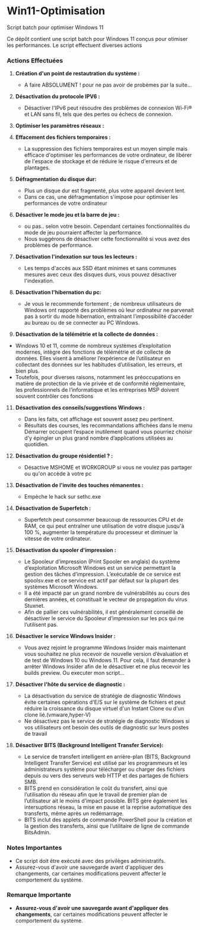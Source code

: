 # Win11-Optimisation
Script batch pour optimiser Windows 11

Ce dépôt contient une script batch pour Windows 11 conçus pour otimiser les performances. 
Le script effectuent diverses actions

### Actions Effectuées

1. **Création d'un point de restautration du système :**
   - A faire ABSOLUMENT ! pour ne pas avoir de probèmes par la suite...

2. **Désactivation du protocole IPV6 :**
    - Désactiver l'IPv6 peut résoudre des problèmes de connexion Wi-Fi® et LAN sans fil, tels que des pertes ou échecs de connexion.
      
3. **Optimiser les paramètres réseaux :**

4. **Effacement des fichiers temporaires :**
    - La suppression des fichiers temporaires est un moyen simple mais efficace d'optimiser les performances de votre ordinateur, de libérer de l'espace de stockage et de réduire le risque d'erreurs et de plantages.
      
5. **Défragmentation du disque dur:**
   - Plus un disque dur est fragmenté, plus votre appareil devient lent.
   - Dans ce cas, une défragmentation s'impose pour optimiser les performances de votre ordinateur
     
7. **Désactiver le mode jeu et la barre de jeu :**
   - ou pas.. selon votre besoin. Cependant certaines fonctionnalités du mode de jeu pourraient affecter la performance.
   - Nous suggérons de désactiver cette fonctionnalité si vous avez des problèmes de performance.

8. **Désactivation l'indexation sur tous les lecteurs :**
   - Les temps d'accès aux SSD étant minimes et sans communes mesures avec ceux des disques durs, vous pouvez désactiver l'indexation.
     
9. **Désactivation l'hibernation du pc:**
   - Je vous le recommende fortement ; de nombreux utilisateurs de Windows ont rapporté des problèmes où leur ordinateur ne parvenait pas à sortir du mode hibernation, entraînant l’impossibilité d’accéder au bureau ou de se connecter au PC Windows.

10. **Désactivation de  la télémétrie et la collecte de données :**
   - Windows 10 et 11, comme de nombreux systèmes d’exploitation modernes, intègre des fonctions de télémétrie et de collecte de données. Elles visent à améliorer l’expérience de l’utilisateur en collectant des données sur les habitudes d’utilisation, les erreurs, et bien plus.
   - Toutefois, pour diverses raisons, notamment les préoccupations en matière de protection de la vie privée et de conformité réglementaire, les professionnels de l’informatique et les entreprises MSP doivent souvent contrôler ces fonctions

11. **Désactivation des conseils/suggestions Windows :**
    - Dans les faits, cet affichage est souvent assez peu pertinent.
    - Résultats des courses, les recommandations affichées dans le menu Démarrer occupent l’espace inutilement quand vous pourriez choisir d’y épingler un plus grand nombre d’applications utilisées au quotidien.

12. **Désactivation du groupe résidentiel ? :**
    - Désactive MSHOME et WORKGROUP si vous ne voulez pas partager ou qu'on accède à votre pc
      
13. **Désactivation de l'invite des touches rémanentes :**
    - Empèche le hack sur sethc.exe 

14. **Désactivation de Superfetch :**
    - Superfetch peut consommer beaucoup de ressources CPU et de RAM, ce qui peut entraîner une utilisation de votre disque jusqu'à 100 %, augmenter la température du processeur et diminuer la vitesse de votre ordinateur.

15. **Désactivation du spooler d'impression :**
    - Le Spooleur d’impression (Print Spooler en anglais) du système d’exploitation Microsoft Windows est un service permettant la gestion des tâches d’impression. L’exécutable de ce service est spoolsv.exe et ce service est actif par défaut sur la plupart des systèmes Microsoft Windows.
    - Il a été impacté par un grand nombre de vulnérabilités au cours des dernières années, et constituait le vecteur de propagation du virus Stuxnet.
    - Afin de pallier ces vulnérabilités, il est généralement conseillé de désactiver le service du Spooleur d’impression sur les pcs qui ne l’utilisent pas. 

16. **Désactiver le service Windows Insider :** 
    - Vous avez rejoint le programme Windows Insider mais maintenant vous souhaitez ne plus recevoir de nouvelle version d’évaluation et de test de Windows 10 ou Windows 11.
Pour cela, il faut demander à arrêter Windows Insider afin de le désactiver et ne plus recevoir les builds preview. Ou executer mon script...

17. **Désactiver l'hôte du service de diagnostic :**
    - La désactivation du service de stratégie de diagnostic Windows évite certaines opérations d'E/S sur le système de fichiers et peut réduire la croissance du disque virtuel d'un Instant Clone ou d'un clone lié.(vmware,hyper-V)
    - Ne désactivez pas le service de stratégie de diagnostic Windows si vos utilisateurs ont besoin des outils de diagnostic sur leurs postes de travail 

18. **Désactiver BITS (Background Intelligent Transfer Service):**
    - Le service de transfert intelligent en arrière-plan (BITS, Background Intelligent Transfer Service) est utilisé par les programmeurs et les administrateurs système pour télécharger ou charger des fichiers depuis ou vers des serveurs web HTTP et des partages de fichiers SMB.
    - BITS prend en considération le coût du transfert, ainsi que l’utilisation du réseau afin que le travail de premier plan de l’utilisateur ait le moins d’impact possible. BITS gère également les intersuptions réseau, la mise en pause et la reprise automatique des transferts, même après un redémarrage.
    - BITS inclut des applets de commande PowerShell pour la création et la gestion des transferts, ainsi que l’utilitaire de ligne de commande BitsAdmin.


### Notes Importantes

- Ce script doit être exécuté avec des privilèges administratifs.
- Assurez-vous d'avoir une sauvegarde avant d'appliquer des changements, car certaines modifications peuvent affecter le comportement du système.

### Remarque Importante

- **Assurez-vous d'avoir une sauvegarde avant d'appliquer des changements**, car certaines modifications peuvent affecter le comportement du système.

